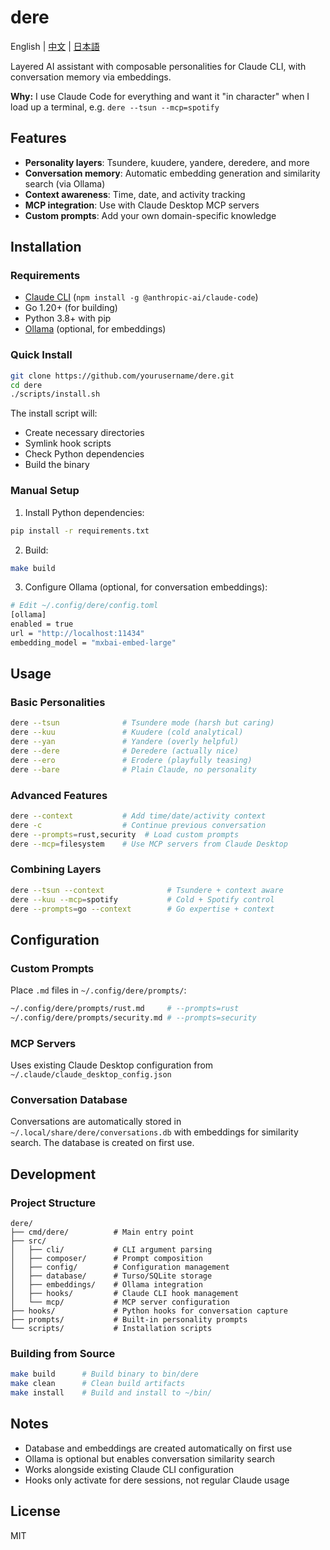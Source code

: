 # dere

English | [中文](README.zh.md) | [日本語](README.ja.md)

Layered AI assistant with composable personalities for Claude CLI, with conversation memory via embeddings.

**Why:** I use Claude Code for everything and want it "in character" when I load up a terminal, e.g. `dere --tsun --mcp=spotify`

## Features

- **Personality layers**: Tsundere, kuudere, yandere, deredere, and more
- **Conversation memory**: Automatic embedding generation and similarity search (via Ollama)
- **Context awareness**: Time, date, and activity tracking
- **MCP integration**: Use with Claude Desktop MCP servers
- **Custom prompts**: Add your own domain-specific knowledge

## Installation

### Requirements

- [Claude CLI](https://github.com/anthropics/claude-cli) (`npm install -g @anthropic-ai/claude-code`)
- Go 1.20+ (for building)
- Python 3.8+ with pip
- [Ollama](https://ollama.ai) (optional, for embeddings)

### Quick Install

```bash
git clone https://github.com/yourusername/dere.git
cd dere
./scripts/install.sh
```

The install script will:
- Create necessary directories
- Symlink hook scripts
- Check Python dependencies
- Build the binary

### Manual Setup

1. Install Python dependencies:
```bash
pip install -r requirements.txt
```

2. Build:
```bash
make build
```

3. Configure Ollama (optional, for conversation embeddings):
```bash
# Edit ~/.config/dere/config.toml
[ollama]
enabled = true
url = "http://localhost:11434"
embedding_model = "mxbai-embed-large"
```

## Usage

### Basic Personalities
```bash
dere --tsun              # Tsundere mode (harsh but caring)
dere --kuu               # Kuudere (cold analytical)  
dere --yan               # Yandere (overly helpful)
dere --dere              # Deredere (actually nice)
dere --ero               # Erodere (playfully teasing)
dere --bare              # Plain Claude, no personality
```

### Advanced Features
```bash
dere --context           # Add time/date/activity context
dere -c                  # Continue previous conversation
dere --prompts=rust,security  # Load custom prompts
dere --mcp=filesystem    # Use MCP servers from Claude Desktop
```

### Combining Layers
```bash
dere --tsun --context              # Tsundere + context aware
dere --kuu --mcp=spotify           # Cold + Spotify control
dere --prompts=go --context        # Go expertise + context
```

## Configuration

### Custom Prompts
Place `.md` files in `~/.config/dere/prompts/`:
```bash
~/.config/dere/prompts/rust.md     # --prompts=rust
~/.config/dere/prompts/security.md # --prompts=security
```

### MCP Servers
Uses existing Claude Desktop configuration from `~/.claude/claude_desktop_config.json`

### Conversation Database
Conversations are automatically stored in `~/.local/share/dere/conversations.db` with embeddings for similarity search. The database is created on first use.

## Development

### Project Structure
```
dere/
├── cmd/dere/          # Main entry point
├── src/
│   ├── cli/           # CLI argument parsing
│   ├── composer/      # Prompt composition
│   ├── config/        # Configuration management
│   ├── database/      # Turso/SQLite storage
│   ├── embeddings/    # Ollama integration
│   ├── hooks/         # Claude CLI hook management
│   └── mcp/           # MCP server configuration
├── hooks/             # Python hooks for conversation capture
├── prompts/           # Built-in personality prompts
└── scripts/           # Installation scripts
```

### Building from Source
```bash
make build      # Build binary to bin/dere
make clean      # Clean build artifacts
make install    # Build and install to ~/bin/
```

## Notes

- Database and embeddings are created automatically on first use
- Ollama is optional but enables conversation similarity search
- Works alongside existing Claude CLI configuration
- Hooks only activate for dere sessions, not regular Claude usage

## License

MIT